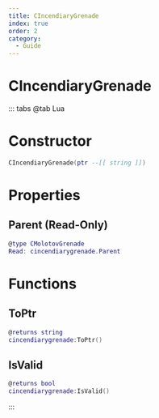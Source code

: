 ```yaml
---
title: CIncendiaryGrenade
index: true
order: 2
category:
  - Guide
---
```


# CIncendiaryGrenade

::: tabs
@tab Lua
# Constructor
```lua
CIncendiaryGrenade(ptr --[[ string ]])
```
# Properties
## Parent (Read-Only)
```lua
@type CMolotovGrenade
Read: cincendiarygrenade.Parent
```
# Functions
## ToPtr
```lua
@returns string
cincendiarygrenade:ToPtr()
```
## IsValid
```lua
@returns bool
cincendiarygrenade:IsValid()
```

:::